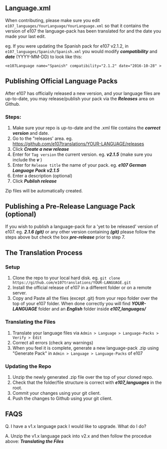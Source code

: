 
## Language.xml

When contributing, please make sure you edit `e107_languages/YourLanguage/YourLanguage.xml` so that it contains the version of e107 the language-pack has been translated for and the date you made your last edit. 

eg. If you were updating the Spanish pack for e107 v2.1.2, in `e107_languages/Spanish/Spanish.xml` you would modify ***compatibility*** and ***date*** (YYYY-MM-DD) to look like this: 

`<e107Language name="Spanish" compatibility="2.1.2" date="2016-10-28" >`


## Publishing Official Language Packs

After e107 has officially released a new version, and your language files are up-to-date, you may release/publish your pack via the ***Releases*** area on Github. 

### Steps:

1. Make sure your repo is up-to-date and the .xml file contains the ***correct version*** and date. 
2. Go to the "releases' area. eg. https://github.com/e107translations/YOUR-LANGUAGE/releases
3. Click ***Create a new release***
4. Enter for `Tag version` the current version. eg. ***v2.1.5*** (make sure you include the ***v*** )
5. Enter for `Release title` the name of your pack. eg. ***e107 German Language Pack v2.1.5***
6. Enter a description (optional)
7. Click ***Publish release***

Zip files will be automatically created. 

## Publishing a Pre-Release Language Pack (optional) 

If you wish to publish a language-pack for a 'yet to be released' version of e107. eg. ***2.1.6 (git)*** or any other version containing ***(git)*** please follow the steps above but check the box ***pre-release*** prior to step 7. 



## The Translation Process

### Setup
1. Clone the repo to your local hard disk. eg. ```git clone https://github.com/e107translations/YOUR-LANGUAGE.git``` 
2. Install the official release of e107 in a different folder or on a remote server. 
3. Copy and Paste all the files (except .git) from your repo folder over the top of your e107 folder. When done correctly you will find  ***YOUR-LANGUAGE*** folder and an ***English*** folder inside ***e107_languages/***  

### Translating the Files
1. Translate your language files via ``` Admin > Language > Language-Packs > Verify > Edit ```
2. Correct all errors (check any warnings)
3. When you feel it is complete, generate a new language-pack .zip using "Generate Pack" in ``` Admin > Language > Language-Packs ``` of e107

### Updating the Repo
1. Unzip the newly generated .zip file over the top of your cloned repo. 
2. Check that the folder/file structure is correct with ***e107_languages*** in the root. 
3. Commit your changes using your git client. 
4. Push the changes to Github using your git client. 


## FAQS

Q. I have a v1.x language pack I would like to upgrade. What do I do?

A. Unzip the v1.x language pack into v2.x and then follow the procedue above: ***Translating the Files***
